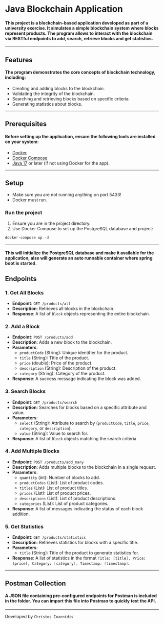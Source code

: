 # Java Blockchain Application

#### This project is a blockchain-based application developed as part of a university exercise. It simulates a simple blockchain system where blocks represent products. The program allows to interact with the blockchain via RESTful endpoints to add, search, retrieve blocks and get statistics.

---

## Features

#### The program demonstrates the core concepts of blockchain technology, including:

- Creating and adding blocks to the blockchain.
- Validating the integrity of the blockchain.
- Searching and retrieving blocks based on specific criteria.
- Generating statistics about blocks.

---

## Prerequisites

#### Before setting up the application, ensure the following tools are installed on your system:

- [Docker](https://www.docker.com/products/docker-desktop)
- [Docker Compose](https://docs.docker.com/compose/install/)
- [Java 17](https://www.oracle.com/java/technologies/javase/jdk17-archive-downloads.html) or later (if not using Docker for the app).

---

## Setup

- Make sure you are not running anything on port 5433!
- Docker must run.

### Run the project

1. Ensure you are in the project directory.
2. Use Docker Compose to set up the PostgreSQL database and project:

```
docker-compose up -d
```

---

#### This will initialize the PostgreSQL database and make it available for the application, also will generate an auto runnable container where spring boot is started.

## Endpoints

### 1. **Get All Blocks**
- **Endpoint**: `GET /products/all`
- **Description**: Retrieves all blocks in the blockchain.
- **Response**: A list of `Block` objects representing the entire blockchain.

### 2. **Add a Block**
- **Endpoint**: `POST /products/add`
- **Description**: Adds a new block to the blockchain.
- **Parameters**:
    - `productCode` (String): Unique identifier for the product.
    - `title` (String): Title of the product.
    - `price` (double): Price of the product.
    - `description` (String): Description of the product.
    - `category` (String): Category of the product.
- **Response**: A success message indicating the block was added.

### 3. **Search Blocks**
- **Endpoint**: `GET /products/search`
- **Description**: Searches for blocks based on a specific attribute and value.
- **Parameters**:
    - `select` (String): Attribute to search by (`productCode`, `title`, `price`, `category`, or `description`).
    - `value` (String): Value to search for.
- **Response**: A list of `Block` objects matching the search criteria.

### 4. **Add Multiple Blocks**
- **Endpoint**: `POST /products/add_many`
- **Description**: Adds multiple blocks to the blockchain in a single request.
- **Parameters**:
    - `quantity` (int): Number of blocks to add.
    - `productCodes` (List<String>): List of product codes.
    - `titles` (List<String>): List of product titles.
    - `prices` (List<Double>): List of product prices.
    - `descriptions` (List<String>): List of product descriptions.
    - `categories` (List<String>): List of product categories.
- **Response**: A list of messages indicating the status of each block addition.

### 5. **Get Statistics**
- **Endpoint**: `GET /products/statistics`
- **Description**: Retrieves statistics for blocks with a specific title.
- **Parameters**:
    - `title` (String): Title of the product to generate statistics for.
- **Response**: A list of statistics in the format `Title: [title], Price: [price], Category: [category], Timestamp: [timestamp]`.

---

## Postman Collection

#### A JSON file containing pre-configured endpoints for Postman is included in the folder. You can import this file into Postman to quickly test the API.

---

Developed by `Christos Ioannidis`
